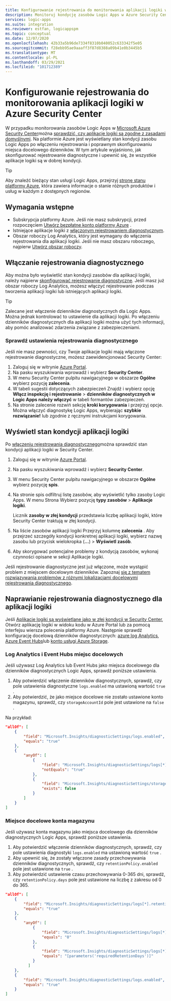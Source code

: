 ```yaml
---
title: Konfigurowanie rejestrowania do monitorowania aplikacji logiki w Azure Security Center
description: Monitoruj kondycję zasobów Logic Apps w Azure Security Center przez skonfigurowanie rejestrowania diagnostycznego.
services: logic-apps
ms.suite: integration
ms.reviewer: estfan, logicappspm
ms.topic: conceptual
ms.date: 12/07/2020
ms.openlocfilehash: 42b33a5b96de7334f8310b040052c633342f5e05
ms.sourcegitcommit: f28ebb95ae9aaaff3f87d8388a09b41e0b3445b5
ms.translationtype: MT
ms.contentlocale: pl-PL
ms.lasthandoff: 03/29/2021
ms.locfileid: "101712389"
---
```

# <a name="set-up-logging-to-monitor-logic-apps-in-azure-security-center"></a>Konfigurowanie rejestrowania do monitorowania aplikacji logiki w Azure Security Center

W przypadku monitorowania zasobów Logic Apps w [Microsoft Azure Security Center](../security-center/security-center-introduction.md)można [sprawdzić, czy aplikacje logiki są zgodne z zasadami domyślnymi](#view-logic-apps-health-status). Na platformie Azure jest wyświetlany stan kondycji zasobu Logic Apps po włączeniu rejestrowania i poprawnym skonfigurowaniu miejsca docelowego dzienników. W tym artykule wyjaśniono, jak skonfigurować rejestrowanie diagnostyczne i upewnić się, że wszystkie aplikacje logiki są w dobrej kondycji.

> [!TIP]
> Aby znaleźć bieżący stan usługi Logic Apps, przejrzyj [stronę stanu platformy Azure](https://status.azure.com/), która zawiera informacje o stanie różnych produktów i usług w każdym z dostępnych regionów.

## <a name="prerequisites"></a>Wymagania wstępne

* Subskrypcja platformy Azure. Jeśli nie masz subskrypcji, przed rozpoczęciem [Utwórz bezpłatne konto platformy Azure](https://azure.microsoft.com/free/) .
* Istniejące aplikacje logiki z [włączonym rejestrowaniem diagnostycznym](#enable-diagnostic-logging).
* Obszar roboczy Log Analytics, który jest wymagany do włączenia rejestrowania dla aplikacji logiki. Jeśli nie masz obszaru roboczego, najpierw [Utwórz obszar roboczy](../azure-monitor/logs/quick-create-workspace.md).

## <a name="enable-diagnostic-logging"></a>Włączanie rejestrowania diagnostycznego

Aby można było wyświetlić stan kondycji zasobów dla aplikacji logiki, należy najpierw [skonfigurować rejestrowanie diagnostyczne](monitor-logic-apps-log-analytics.md). Jeśli masz już obszar roboczy Log Analytics, możesz włączyć rejestrowanie podczas tworzenia aplikacji logiki lub istniejących aplikacji logiki.

> [!TIP]
> Zalecane jest włączenie dzienników diagnostycznych dla Logic Apps. Można jednak kontrolować to ustawienie dla aplikacji logiki. Po włączeniu dzienników diagnostycznych dla aplikacji logiki można użyć tych informacji, aby pomóc analizować zdarzenia związane z zabezpieczeniami.

### <a name="check-diagnostic-logging-setting"></a>Sprawdź ustawienia rejestrowania diagnostycznego

Jeśli nie masz pewności, czy Twoje aplikacje logiki mają włączone rejestrowanie diagnostyczne, możesz zaewidencjonować Security Center:

1. Zaloguj się w witrynie [Azure Portal](https://portal.azure.com).
1. Na pasku wyszukiwania wprowadź i wybierz **Security Center**.
1. W menu Security Center pulpitu nawigacyjnego w obszarze **Ogólne** wybierz pozycję **zalecenia**.
1. W tabeli sugestii dotyczących zabezpieczeń Znajdź i wybierz opcję **Włącz inspekcję i rejestrowanie** &gt; **dzienników diagnostycznych w Logic Apps należy włączyć** w tabeli formantów zabezpieczeń.
1. Na stronie zalecenie rozwiń sekcję **kroki korygowania** i przejrzyj opcje. Można włączyć diagnostykę Logic Apps, wybierając **szybkie rozwiązanie!** lub zgodnie z ręcznymi instrukcjami korygowania.

## <a name="view-logic-apps-health-status"></a>Wyświetl stan kondycji aplikacji logiki

Po [włączeniu rejestrowania diagnostycznego](#enable-diagnostic-logging)można sprawdzić stan kondycji aplikacji logiki w Security Center.

1. Zaloguj się w witrynie [Azure Portal](https://portal.azure.com).
1. Na pasku wyszukiwania wprowadź i wybierz **Security Center**.
1. W menu Security Center pulpitu nawigacyjnego w obszarze **Ogólne** wybierz pozycję **spis**.
1. Na stronie spis odfiltruj listę zasobów, aby wyświetlić tylko zasoby Logic Apps. W menu Strona Wybierz pozycję **typy zasobów** &gt; **Aplikacje logiki**.

   Licznik **zasoby w złej kondycji** przedstawia liczbę aplikacji logiki, które Security Center traktują w złej kondycji.
1.  Na liście zasobów aplikacji logiki Przejrzyj kolumnę **zalecenia** . Aby przejrzeć szczegóły kondycji konkretnej aplikacji logiki, wybierz nazwę zasobu lub przycisk wielokropka (**...**) &gt; **Wyświetl zasób**.
1.  Aby skorygować potencjalne problemy z kondycją zasobów, wykonaj czynności opisane w sekcji Aplikacje logiki.

Jeśli rejestrowanie diagnostyczne jest już włączone, może wystąpić problem z miejscem docelowym dzienników. Zapoznaj [się z tematem rozwiązywania problemów z różnymi lokalizacjami docelowymi rejestrowania diagnostycznego](#fix-diagnostic-logging-for-logic-apps).

## <a name="fix-diagnostic-logging-for-logic-apps"></a>Naprawianie rejestrowania diagnostycznego dla aplikacji logiki

Jeśli [Aplikacje logiki są wyświetlane jako w złej kondycji w Security Center](#view-logic-apps-health-status), Otwórz aplikację logiki w widoku kodu w Azure Portal lub za pomocą interfejsu wiersza polecenia platformy Azure. Następnie sprawdź konfigurację docelową dzienników diagnostycznych: [azure log Analytics](#log-analytics-and-event-hubs-destinations), [Azure Event Hubs](#log-analytics-and-event-hubs-destinations)lub [konto usługi Azure Storage](#storage-account-destination).

### <a name="log-analytics-and-event-hubs-destinations"></a>Log Analytics i Event Hubs miejsc docelowych

Jeśli używasz Log Analytics lub Event Hubs jako miejsca docelowego dla dzienników diagnostycznych Logic Apps, sprawdź poniższe ustawienia. 

1. Aby potwierdzić włączenie dzienników diagnostycznych, sprawdź, czy pole ustawienia diagnostyczne `logs.enabled` ma ustawioną wartość `true` . 
1. Aby potwierdzić, że jako miejsce docelowe nie zostało ustawione konto magazynu, sprawdź, czy `storageAccountId` pole jest ustawione na `false` .

Na przykład:

```json
"allOf": [
    {
        "field": "Microsoft.Insights/diagnosticSettings/logs.enabled",
        "equals": "true"
    },
    {
        "anyOf": [
            {
                "field": "Microsoft.Insights/diagnosticSettings/logs[*].retentionPolicy.enabled",
                "notEquals": "true"
            },
            {
                "field": "Microsoft.Insights/diagnosticSettings/storageAccountId",
                "exists": false
            }
        ]
    }
] 
```

### <a name="storage-account-destination"></a>Miejsce docelowe konta magazynu

Jeśli używasz konta magazynu jako miejsca docelowego dla dzienników diagnostycznych Logic Apps, sprawdź poniższe ustawienia.

1. Aby potwierdzić włączenie dzienników diagnostycznych, sprawdź, czy pole ustawienia diagnostyki `logs.enabled` ma ustawioną wartość `true` .
1. Aby upewnić się, że zostały włączone zasady przechowywania dzienników diagnostycznych, sprawdź, czy `retentionPolicy.enabled` pole jest ustawione na `true` .
1. Aby potwierdzić ustawienie czasu przechowywania 0-365 dni, sprawdź, czy `retentionPolicy.days` pole jest ustawione na liczbę z zakresu od 0 do 365.

```json
"allOf": [
    {
        "field": "Microsoft.Insights/diagnosticSettings/logs[*].retentionPolicy.enabled",
        "equals": "true"
    },
    {
        "anyOf": [
            {
                "field": "Microsoft.Insights/diagnosticSettings/logs[*].retentionPolicy.days",
                "equals": "0"
            },
            {
                "field": "Microsoft.Insights/diagnosticSettings/logs[*].retentionPolicy.days",
                "equals": "[parameters('requiredRetentionDays')]"
            }
          ]
    },
    {
        "field": "Microsoft.Insights/diagnosticSettings/logs.enabled",
        "equals": "true"
    }
]
```